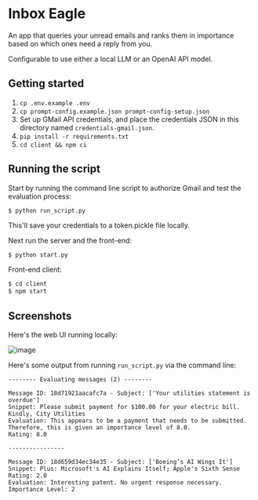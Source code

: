 # Inbox Eagle

An app that queries your unread emails and ranks them in importance based on which ones need a reply from you.

Configurable to use either a local LLM or an OpenAI API model.

## Getting started

1. `cp .env.example .env`
2. `cp prompt-config.example.json prompt-config-setup.json`
3. Set up GMail API credentials, and place the credentials JSON in this directory named `credentials-gmail.json`.
4. `pip install -r requirements.txt`
5. `cd client && npm ci`

## Running the script

Start by running the command line script to authorize Gmail and test the evaluation process:

```
$ python run_script.py
```

This'll save your credentials to a token.pickle file locally.

Next run the server and the front-end:

```sh
$ python start.py
```

Front-end client:

```sh
$ cd client
$ npm start
```

## Screenshots

Here's the web UI running locally:

![image](https://github.com/naclonts/inbox-eagle/assets/10605105/a8ac0c3a-55f9-4866-b155-ce5e6d891ea6)



Here's some output from running `run_script.py` via the command line: 

```
-------- Evaluating messages (2) --------

Message ID: 18d71921aacafc7a - Subject: ['Your utilities statement is overdue']
Snippet: Please submit payment for $100.00 for your electric bill. Kindly, City Utilities
Evaluation: This appears to be a payment that needs to be submitted. Therefore, this is given an importance level of 8.0.
Rating: 8.0

----------------

Message ID: 18d659d34ec34e35 - Subject: ['Boeing’s AI Wings It']
Snippet: Plus: Microsoft's AI Explains Itself; Apple's Sixth Sense
Rating: 2.0
Evaluation: Interesting patent. No urgent response necessary. Importance Level: 2
```



